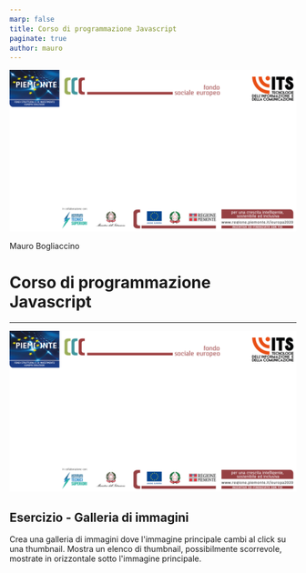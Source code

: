 ```yaml
---
marp: false
title: Corso di programmazione Javascript
paginate: true
author: mauro
---
```

![bg contain](./ITS_BG_Slide.jpg)

Mauro Bogliaccino

# Corso di programmazione Javascript

---
![bg contain](./ITS_BG_Slide.jpg)



## Esercizio - Galleria di immagini

Crea una galleria di immagini dove l'immagine principale cambi al click su una thumbnail. Mostra un elenco di thumbnail, possibilmente scorrevole, mostrate in orizzontale sotto l'immagine principale.

